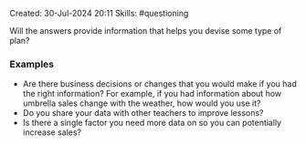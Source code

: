 Created: 30-Jul-2024 20:11
Skills: #questioning

Will the answers provide information that helps you devise some type of plan?
### Examples
* Are there business decisions or changes that you would make if you had the right information? For example, if you had information about how umbrella sales change with the weather, how would you use it?
* Do you share your data with other teachers to improve lessons?
* Is there a single factor you need more data on so you can potentially increase sales?
